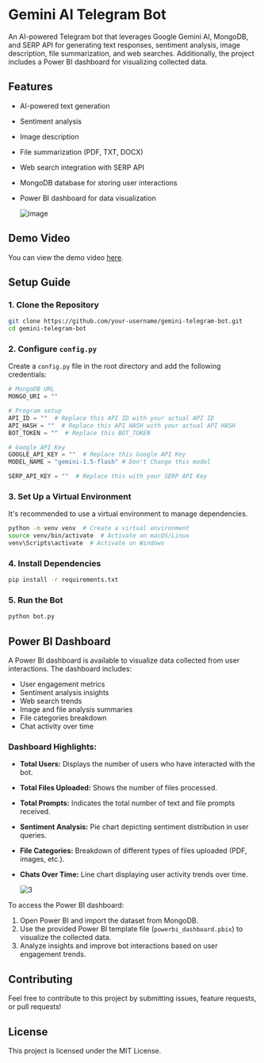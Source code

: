 # Gemini AI Telegram Bot

An AI-powered Telegram bot that leverages Google Gemini AI, MongoDB, and SERP API for generating text responses, sentiment analysis, image description, file summarization, and web searches. Additionally, the project includes a Power BI dashboard for visualizing collected data.

## Features
- AI-powered text generation
- Sentiment analysis
- Image description
- File summarization (PDF, TXT, DOCX)
- Web search integration with SERP API
- MongoDB database for storing user interactions
- Power BI dashboard for data visualization
  
  ![image](https://github.com/user-attachments/assets/369fa96f-f421-4cf9-9668-15ee681df7e7)

## Demo Video

You can view the demo video [here](https://www.loom.com/share/faf8b2d3fd034118ac17e87d483f480d?sid=4ad8c126-0570-4826-ba8d-cd2b3e69427d).


## Setup Guide

### 1. Clone the Repository
```bash
git clone https://github.com/your-username/gemini-telegram-bot.git
cd gemini-telegram-bot
```

### 2. Configure `config.py`
Create a `config.py` file in the root directory and add the following credentials:

```python
# MongoDB URL
MONGO_URI = ""

# Program setup
API_ID = ""  # Replace this API ID with your actual API ID
API_HASH = ""  # Replace this API HASH with your actual API HASH
BOT_TOKEN = ""  # Replace this BOT_TOKEN

# Google API Key
GOOGLE_API_KEY = ""  # Replace this Google API Key
MODEL_NAME = "gemini-1.5-flash" # Don't Change this model

SERP_API_KEY = ""  # Replace this with your SERP API Key
```

### 3. Set Up a Virtual Environment
It's recommended to use a virtual environment to manage dependencies.

```bash
python -m venv venv  # Create a virtual environment
source venv/bin/activate  # Activate on macOS/Linux
venv\Scripts\activate  # Activate on Windows
```

### 4. Install Dependencies
```bash
pip install -r requirements.txt
```

### 5. Run the Bot
```bash
python bot.py
```

## Power BI Dashboard
A Power BI dashboard is available to visualize data collected from user interactions. The dashboard includes:
- User engagement metrics
- Sentiment analysis insights
- Web search trends
- Image and file analysis summaries
- File categories breakdown
- Chat activity over time

### Dashboard Highlights:
- **Total Users:** Displays the number of users who have interacted with the bot.
- **Total Files Uploaded:** Shows the number of files processed.
- **Total Prompts:** Indicates the total number of text and file prompts received.
- **Sentiment Analysis:** Pie chart depicting sentiment distribution in user queries.
- **File Categories:** Breakdown of different types of files uploaded (PDF, images, etc.).
- **Chats Over Time:** Line chart displaying user activity trends over time.

  ![3](https://github.com/user-attachments/assets/8b48b3cd-cc0a-4592-ba83-f72633471455)

To access the Power BI dashboard:
1. Open Power BI and import the dataset from MongoDB.
2. Use the provided Power BI template file (`powerbi_dashboard.pbix`) to visualize the collected data.
3. Analyze insights and improve bot interactions based on user engagement trends.

## Contributing
Feel free to contribute to this project by submitting issues, feature requests, or pull requests!

## License
This project is licensed under the MIT License.

